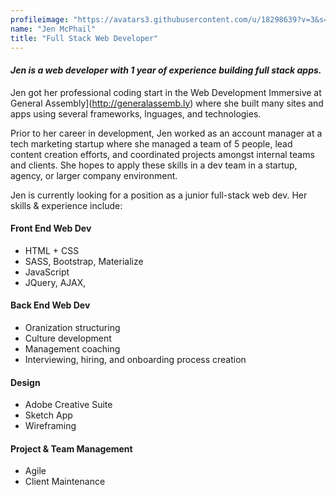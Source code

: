 ```yaml
---
profileimage: "https://avatars3.githubusercontent.com/u/18298639?v=3&s=460"
name: "Jen McPhail"
title: "Full Stack Web Developer"
---
```


#### *Jen is a web developer with 1 year of experience building full stack apps.*

Jen got her professional coding start in the Web Development Immersive at General Assembly](http://generalassemb.ly) where she built many sites and apps using several frameworks, lnguages, and technologies.

Prior to her career in development, Jen worked as an account manager at a tech marketing startup where she managed a team of 5 people, lead content creation efforts, and coordinated projects amongst internal teams and clients. She hopes to apply these skills in a dev team in a startup, agency, or larger company environment.

Jen is currently looking for a position as a junior full-stack web dev. Her skills & experience include:

#### Front End Web Dev
* HTML + CSS
* SASS, Bootstrap, Materialize
* JavaScript
* JQuery, AJAX, 


#### Back End Web Dev
* Oranization structuring
* Culture development
* Management coaching
* Interviewing, hiring, and onboarding process creation

#### Design
* Adobe Creative Suite
* Sketch App
* Wireframing

#### Project & Team Management
* Agile
* Client Maintenance
